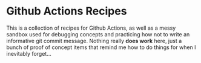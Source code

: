 # Github Actions Recipes

This is a collection of recipes for Github Actions, as well as a messy sandbox used for debugging concepts and practicing how not to write an informative git commit message.  Nothing really **does work** here, just a bunch of proof of concept items that remind me how to do things for when I inevitably forget...
